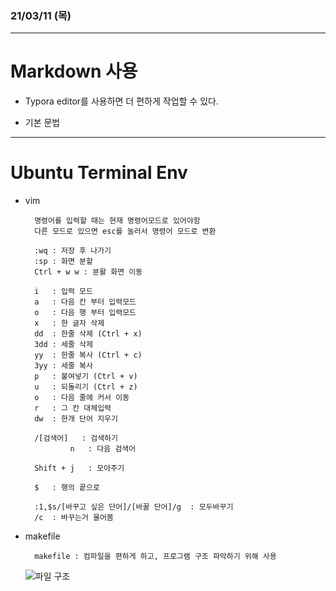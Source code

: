 ### 21/03/11 (목)
------------------------------
# Markdown 사용
- Typora editor를 사용하면 더 편하게 작업할 수 있다.

- 기본 문법
		
		
	

----------------------------
# Ubuntu Terminal Env

- vim

		
		명령어를 입력할 때는 현재 명령어모드로 있어야함
		다른 모드로 있으면 esc를 눌러서 명령어 모드로 변환

        :wq	: 저장 후 나가기
        :sp	: 화면 분할
		Ctrl + w w : 분활 화면 이동

		i	: 입력 모드
		a	: 다음 칸 부터 입력모드
		o	: 다음 행 부터 입력모드
		x	: 한 글자 삭제
        dd  : 한줄 삭제 (Ctrl + x)
        3dd : 세줄 삭제
        yy  : 한줄 복사 (Ctrl + c)
        3yy : 세줄 복사
        p   : 붙여넣기 (Ctrl + v)
        u   : 되돌리기 (Ctrl + z)
        o   : 다음 줄에 커서 이동
        r   : 그 칸 대체입력
        dw  : 한개 단어 지우기

        /[검색어]   : 검색하기
                n   : 다음 검색어  

        Shift + j   : 모아주기

        $   : 행의 끝으로

        :1,$s/[바꾸고 싶은 단어]/[바꿀 단어]/g  : 모두바꾸기
        /c  : 바꾸는거 물어봄


- makefile
        
        makefile : 컴파일을 편하게 하고, 프로그램 구조 파악하기 위해 사용
    
    ![파일 구조](/Image/구조.JPG)
		


